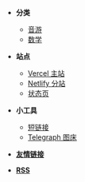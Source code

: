<!-- _navbar.md -->
* **分类**
    * [音游](/tag/rhythm_game.md)
    * [数学](/tag/math.md)

* **站点**
    * [Vercel 主站](https://yuecake.top)
    * [Netlify 分站](https://yuecake.netlify.app)
    * [状态页](https://status.yuecake.top)

* **小工具**
    * [短链接](https://link.yuecake.top)
    * [Telegraph 图床](https://img.yuecake.top)

* **[友情链接](/friends.md)**

* **[RSS](https://yuecake.top/feed.xml)**